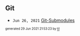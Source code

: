 ## Git


* <code>Jun 26, 2021</code> [Git-Submodules](2021-06-26T21-03-38-git-submodules.md)

<sup><sub>generated 29 Jun 2021 21:53:23 by <a href='https://github.com/senorprogrammer/til'>til</a></sub></sup>
